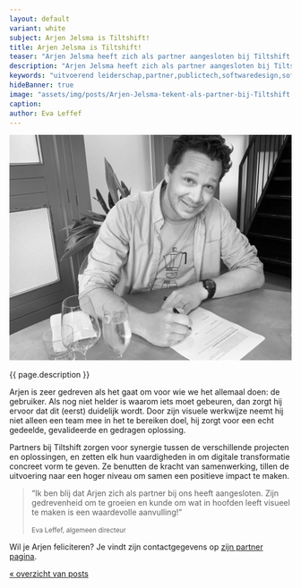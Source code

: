 ```yaml
---
layout: default
variant: white
subject: Arjen Jelsma is Tiltshift!
title: Arjen Jelsma is Tiltshift!
teaser: "Arjen Jelsma heeft zich als partner aangesloten bij Tiltshift."
description: "Arjen Jelsma heeft zich als partner aangesloten bij Tiltshift - Uitvoerend leiderschap in digitale transformatie."
keywords: "uitvoerend leiderschap,partner,publictech,softwaredesign,softwaredesignthinking,designthinking,developers,overheid"
hideBanner: true
image: "assets/img/posts/Arjen-Jelsma-tekent-als-partner-bij-Tiltshift.jpg"
caption:
author: Eva Leffef
---
```

<div class="article-image">
    <img src="/assets/img/posts/Arjen-Jelsma-tekent-als-partner-bij-Tiltshift.jpg">
</div>

{{ page.description }}

Arjen is zeer gedreven als het gaat om voor wie we het allemaal doen: de gebruiker. Als nog niet helder is waarom iets moet gebeuren, dan zorgt hij ervoor dat dit (eerst) duidelijk wordt. Door zijn visuele werkwijze neemt hij niet alleen een team mee in het te bereiken doel, hij zorgt voor een echt gedeelde, gevalideerde en gedragen oplossing.

Partners bij Tiltshift zorgen voor synergie tussen de verschillende projecten en oplossingen, en zetten elk hun vaardigheden in om digitale transformatie concreet vorm te geven. Ze benutten de kracht van samenwerking, tillen de uitvoering naar een hoger niveau om samen een positieve impact te maken.

> “Ik ben blij dat Arjen zich als partner bij ons heeft aangesloten. Zijn gedrevenheid om te groeien en kunde om wat in hoofden leeft visueel te maken is een waardevolle aanvulling!”
>
> <small>Eva Leffef, algemeen directeur</small>

Wil je Arjen feliciteren? Je vindt zijn contactgegevens op [zijn partner pagina](https://www.tiltshift.nl/mensen/arjen-jelsma/).

[« overzicht van posts](/posts/)
